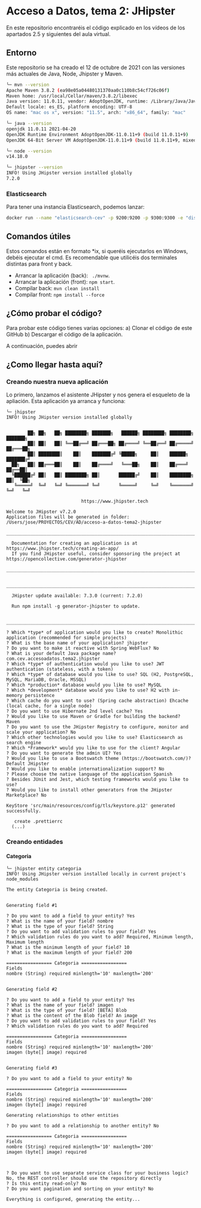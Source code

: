 # Acceso a Datos, tema 2: JHipster

En este repositorio encontraréis el código explicado en los vídeos de los apartados 2.5 y siguientes del aula virtual.

## Entorno

Este repositorio se ha creado el 12 de octubre de 2021 con las versiones más actuales de Java, Node, Jhipster y Maven.

```bash
╰─ mvn --version                                                                         
Apache Maven 3.8.2 (ea98e05a04480131370aa0c110b8c54cf726c06f)
Maven home: /usr/local/Cellar/maven/3.8.2/libexec
Java version: 11.0.11, vendor: AdoptOpenJDK, runtime: /Library/Java/JavaVirtualMachines/adoptopenjdk-11.jdk/Contents/Home
Default locale: es_ES, platform encoding: UTF-8
OS name: "mac os x", version: "11.5", arch: "x86_64", family: "mac"

╰─ java --version                    
openjdk 11.0.11 2021-04-20
OpenJDK Runtime Environment AdoptOpenJDK-11.0.11+9 (build 11.0.11+9)
OpenJDK 64-Bit Server VM AdoptOpenJDK-11.0.11+9 (build 11.0.11+9, mixed mode)

╰─ node --version
v14.18.0

╰─ jhipster --version     
INFO! Using JHipster version installed globally
7.2.0
```

### Elasticsearch

Para tener una instancia Elasticsearch, podemos lanzar:

```bash
docker run --name "elasticsearch-cev" -p 9200:9200 -p 9300:9300 -e "discovery.type=single-node" -e "xpack.security.enabled=false" docker.elastic.co/elasticsearch/elasticsearch:7.15.0
```

## Comandos útiles

Estos comandos están en formato *ix, si queréis ejecutarlos en Windows, debéis ejecutar el cmd. Es recomendable que
utilicéis dos terminales distintas para front y back.

* Arrancar la aplicación (back): ` ./mvnw`.
* Arrancar la aplicación (front): `npm start`.
* Compilar back: `mvn clean install`
* Compilar front: `npm install --force`

## ¿Cómo probar el código?

Para probar este código tienes varias opciones:
a) Clonar el código de este GitHub
b) Descargar el código de la aplicación. 

A continuación, puedes abrir 

## ¿Como llegar hasta aquí?

### Creando nuestra nueva aplicación

Lo primero, lanzamos el asistente JHipster y nos genera el esqueleto de la apliación. Esta aplicación ya arranca y
funciona:

```shell
╰─ jhipster          
INFO! Using JHipster version installed globally


        ██╗ ██╗   ██╗ ████████╗ ███████╗   ██████╗ ████████╗ ████████╗ ███████╗
        ██║ ██║   ██║ ╚══██╔══╝ ██╔═══██╗ ██╔════╝ ╚══██╔══╝ ██╔═════╝ ██╔═══██╗
        ██║ ████████║    ██║    ███████╔╝ ╚█████╗     ██║    ██████╗   ███████╔╝
  ██╗   ██║ ██╔═══██║    ██║    ██╔════╝   ╚═══██╗    ██║    ██╔═══╝   ██╔══██║
  ╚██████╔╝ ██║   ██║ ████████╗ ██║       ██████╔╝    ██║    ████████╗ ██║  ╚██╗
   ╚═════╝  ╚═╝   ╚═╝ ╚═══════╝ ╚═╝       ╚═════╝     ╚═╝    ╚═══════╝ ╚═╝   ╚═╝

                            https://www.jhipster.tech

Welcome to JHipster v7.2.0
Application files will be generated in folder: /Users/jose/PROYECTOS/CEV/AD/acceso-a-datos-tema2-jhipster
 _______________________________________________________________________________________________________________

  Documentation for creating an application is at https://www.jhipster.tech/creating-an-app/
  If you find JHipster useful, consider sponsoring the project at https://opencollective.com/generator-jhipster
 _______________________________________________________________________________________________________________

 ______________________________________________________________________________

  JHipster update available: 7.3.0 (current: 7.2.0)

  Run npm install -g generator-jhipster to update.

 ______________________________________________________________________________

? Which *type* of application would you like to create? Monolithic application (recommended for simple projects)
? What is the base name of your application? jhipster
? Do you want to make it reactive with Spring WebFlux? No
? What is your default Java package name? com.cev.accesoadatos.tema2.jhipster
? Which *type* of authentication would you like to use? JWT authentication (stateless, with a token)
? Which *type* of database would you like to use? SQL (H2, PostgreSQL, MySQL, MariaDB, Oracle, MSSQL)
? Which *production* database would you like to use? MySQL
? Which *development* database would you like to use? H2 with in-memory persistence
? Which cache do you want to use? (Spring cache abstraction) Ehcache (local cache, for a single node)
? Do you want to use Hibernate 2nd level cache? Yes
? Would you like to use Maven or Gradle for building the backend? Maven
? Do you want to use the JHipster Registry to configure, monitor and scale your application? No
? Which other technologies would you like to use? Elasticsearch as search engine
? Which *Framework* would you like to use for the client? Angular
? Do you want to generate the admin UI? Yes
? Would you like to use a Bootswatch theme (https://bootswatch.com/)? Default JHipster
? Would you like to enable internationalization support? No
? Please choose the native language of the application Spanish
? Besides JUnit and Jest, which testing frameworks would you like to use? 
? Would you like to install other generators from the JHipster Marketplace? No

KeyStore 'src/main/resources/config/tls/keystore.p12' generated successfully.

   create .prettierrc
  (...)
```




### Creando entidades

#### Categoria

```shell
╰─ jhipster entity categoria
INFO! Using JHipster version installed locally in current project's node_modules

The entity Categoria is being created.


Generating field #1

? Do you want to add a field to your entity? Yes
? What is the name of your field? nombre
? What is the type of your field? String
? Do you want to add validation rules to your field? Yes
? Which validation rules do you want to add? Required, Minimum length, Maximum length
? What is the minimum length of your field? 10
? What is the maximum length of your field? 200

================= Categoria =================
Fields
nombre (String) required minlength='10' maxlength='200'


Generating field #2

? Do you want to add a field to your entity? Yes
? What is the name of your field? imagen
? What is the type of your field? [BETA] Blob
? What is the content of the Blob field? An image
? Do you want to add validation rules to your field? Yes
? Which validation rules do you want to add? Required

================= Categoria =================
Fields
nombre (String) required minlength='10' maxlength='200'
imagen (byte[] image) required


Generating field #3

? Do you want to add a field to your entity? No

================= Categoria =================
Fields
nombre (String) required minlength='10' maxlength='200'
imagen (byte[] image) required

Generating relationships to other entities

? Do you want to add a relationship to another entity? No

================= Categoria =================
Fields
nombre (String) required minlength='10' maxlength='200'
imagen (byte[] image) required



? Do you want to use separate service class for your business logic? No, the REST controller should use the repository directly
? Is this entity read-only? No
? Do you want pagination and sorting on your entity? No

Everything is configured, generating the entity...
```


